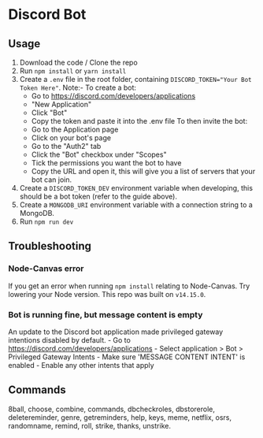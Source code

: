# Discord Bot

## Usage   

1. Download the code / Clone the repo
2. Run `npm install` or `yarn install`
3. Create a `.env` file in the root folder, containing `DISCORD_TOKEN="Your Bot Token Here"`. Note:- To create a bot:
    - Go to https://discord.com/developers/applications
    - "New Application"
    - Click "Bot"
    - Copy the token and paste it into the .env file
    To then invite the bot:
    - Go to the Application page
    - Click on your bot's page
    - Go to the "Auth2" tab
    - Click the "Bot" checkbox under "Scopes"
    - Tick the permissions you want the bot to have
    - Copy the URL and open it, this will give you a list of servers that your bot can join.  
4. Create a `DISCORD_TOKEN_DEV` environment variable when developing, this should be a bot token (refer to the guide above).  
5. Create a  `MONGODB_URI` environment variable with a connection string to a MongoDB.   
6. Run `npm run dev` 

## Troubleshooting
### Node-Canvas error
If you get an error when running `npm install` relating to Node-Canvas. Try lowering your Node version. This repo was built on `v14.15.0`.

### Bot is running fine, but message content is empty
An update to the Discord bot application made privileged gateway intentions disabled by default.
    - Go to https://discord.com/developers/applications
    - Select application > Bot > Privileged Gateway Intents
    - Make sure 'MESSAGE CONTENT INTENT' is enabled
    - Enable any other intents that apply


## Commands
8ball, choose, combine, commands, dbcheckroles, dbstorerole, deletereminder, genre, getreminders, help, keys, meme, netflix, osrs, randomname, remind, roll, strike, thanks, unstrike.